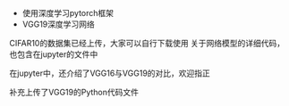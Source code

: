 + 使用深度学习pytorch框架
+ VGG19深度学习网络

CIFAR10的数据集已经上传，大家可以自行下载使用
关于网络模型的详细代码，也包含在jupyter的文件中

在jupyter中，还介绍了VGG16与VGG19的对比，欢迎指正

补充上传了VGG19的Python代码文件
